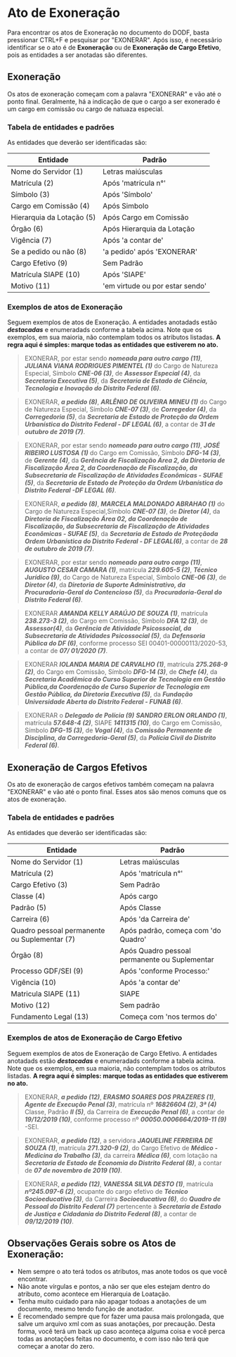# Ato de Exoneração

Para encontrar os atos de Exoneração no documento do DODF, basta pressionar CTRL+F e pesquisar por "EXONERAR". Após isso, é necessãrio identificar se o ato é de **Exoneração** ou de **Exoneração de Cargo Efetivo**, pois as entidades a ser anotadas são diferentes.

## Exoneração

Os atos de exoneração começam com a palavra "EXONERAR" e vão até o ponto final. Geralmente, há a indicação de que o cargo a ser exonerado é um cargo em comissão ou cargo de natuaza especial.

### Tabela de entidades e padrões

As entidades que deverão ser identificadas são:

 Entidade     | Padrão        
 ------------- | ------------- 
Nome do Servidor (1) | Letras maiúsculas
Matrícula (2) |	Após 'matrícula n°'
Símbolo (3) |	Após 'Símbolo'
Cargo em Comissão (4) |	Após Simbolo
Hierarquia da Lotação (5) |	Após Cargo em Comissão
Órgão (6) |	Após Hierarquia da Lotação
Vigência (7) |	Após 'a contar de'
Se a pedido ou não (8) |	'a pedido' após 'EXONERAR'
Cargo Efetivo (9) |	Sem Padrão
Matrícula SIAPE (10) |	Após 'SIAPE'
Motivo (11) |	'em virtude ou por estar sendo'

### Exemplos de atos de Exoneração

Seguem exemplos de atos de Exoneração. A entidades anotadads estão ***destacadas*** e enumeradads conforme a tabela acima. Note que os exemplos, em sua maioria, não contemplam todos os atributos listadas. **A regra aqui é simples: marque todas as entidades que estiverem no ato.**

> EXONERAR, por estar sendo ***nomeada para outro cargo (11)***,  ***JULIANA  VIANA  RODRIGUES  PIMENTEL (1)*** do  Cargo de  Natureza  Especial,  Símbolo  ***CNE-06 (3)***,  de  ***Assessor  Especial (4)***,  da ***Secretaria  Executiva (5)***,  da ***Secretaria  de  Estado  de  Ciência, Tecnologia  e  Inovação  do  Distrito  Federal (6)***.

> EXONERAR,  ***a  pedido (8)***,  ***ARLÊNIO  DE  OLIVEIRA  MINEU (1)***  do  Cargo de  Natureza  Especial,  Símbolo ***CNE-07 (3)***,  de  ***Corregedor (4)***, da ***Corregedoria (5)***,  da  ***Secretaria  de  Estado  de  Proteção  da  Ordem  Urbanística  do Distrito  Federal  -  DF  LEGAL (6)***,  a  contar  de  ***31  de  outubro  de  2019 (7)***.

> EXONERAR,  por  estar  sendo  ***nomeado  para  outro  cargo (11)***,  ***JOSÉ  RIBEIRO  LUSTOSA (1)***  do  Cargo  em Comissão,   Símbolo   ***DFG-14 (3)***, de   ***Gerente (4)***, da ***Gerência   de   Fiscalização   Área   2,   da   Diretoria   de Fiscalização  Área  2,  da  Coordenação  de  Fiscalização,  da  Subsecretaria  de  Fiscalização  de  Atividades Econômicas  -  SUFAE (5)***,  da  ***Secretaria  de  Estado  de  Proteção  da  Ordem  Urbanística  do  Distrito  Federal  -DF  LEGAL (6)***.

> EXONERAR,   ***a   pedido (8)***,   ***MARCELA   MALDONADO   ABRAHAO (1)***   do   Cargo   de   Natureza   Especial,Símbolo  ***CNE-07 (3)***,  de  ***Diretor (4)***,  da  ***Diretoria  de  Fiscalização  Área  02,  da  Coordenação  de  Fiscalização,  da Subsecretaria  de  Fiscalização  de  Atividades  Econômicas  -  SUFAE (5)***,  da  ***Secretaria  de  Estado  de  Proteçãoda  Ordem  Urbanística  do  Distrito  Federal  -  DF  LEGAL(6)***,  a  contar  de  ***28  de  outubro  de  2019 (7)***.

> EXONERAR,  por  estar  sendo  ***nomeado  para  outro  cargo (11)***,  ***AUGUSTO  CESAR  CAMARA (1)***,  matrícula ***229.605-5 (2)***,   ***Técnico   Jurídico (9)***,   do   Cargo   de   Natureza   Especial,   Símbolo   ***CNE-06 (3)***,   de   ***Diretor (4)***,   da ***Diretoria  de  Suporte  Administrativo,  da  Procuradoria-Geral  do  Contencioso (5)***,  da  ***Procuradoria-Geral  do Distrito  Federal (6)***.

> EXONERAR  ***AMANDA  KELLY  ARAÚJO  DE  SOUZA (1)***,  matrícula  ***238.273-3 (2)***,  do  Cargo  em  Comissão, Símbolo  ***DFA  12 (3)***,  de  ***Assessor(4)***,  da  ***Gerência  de  Atividade  Psicossocial,  da  Subsecretaria  de  Atividades Psicossocial (5)***,  da  ***Defensoria  Pública  do  DF (6)***, conforme  processo  SEI  00401-00000113/2020-53,  a  contar  de ***07/ 01/2020 (7)***.

> EXONERAR   ***IOLANDA   MARIA   DE   CARVALHO (1)***,   matrícula   ***275.268-9 (2)***,   do   Cargo   em   Comissão, Símbolo ***DFG-14 (3)***, de ***Chefe (4)***, da ***Secretaria Acadêmica do Curso Superior de Tecnologia em Gestão Pública,da Coordenação de Curso Superior de Tecnologia em Gestão Pública, da Diretoria Executiva (5)***, da ***Fundação Universidade  Aberta  do  Distrito  Federal  -  FUNAB (6)***.

> EXONERAR o ***Delegado de Polícia (9)*** ***SANDRO ERLON ORLANDO (1)***, matrícula ***57.648-4 (2)***, SIAPE ***1411315 (10)***, do Cargo em Comissão, Símbolo ***DFG-15 (3)***, de ***Vogal (4)***, da ***Comissão Permanente de Disciplina, da Corregedoria-Geral (5)***, da ***Polícia Civil do Distrito Federal (6)***.


## Exoneração de Cargos Efetivos

Os ato de exoneração de cargos efetivos também começam na palavra "EXONERAR" e vão até  o ponto final. Esses atos são menos comuns que os atos de exoneração.

### Tabela de entidades e padrões

As entidades que deverão ser identificadas são:

 Entidade     | Padrão        
 ------------- | ------------- 
Nome do Servidor (1) | Letras maiúsculas
Matrícula (2) |	Após 'matrícula n°'
Cargo Efetivo (3) |	Sem Padrão
Classe (4) | Após cargo
Padrão (5) | Após Classe
Carreira (6) | Após 'da Carreira de'
Quadro pessoal permanente ou Suplementar (7) |	Após padrão, começa com 'do Quadro'
Órgão (8) | Após Quadro pessoal permanente ou Suplementar
Processo GDF/SEI (9) | Após 'conforme Processo:'
Vigência (10) |	Após 'a contar de'
Matricula SIAPE (11) | SIAPE
Motivo (12) | Sem padrão
Fundamento Legal (13) |	Começa com 'nos termos do'

### Exemplos de atos de Exoneração de Cargo Efetivo

Seguem exemplos de atos de Exoneração de Cargo Efetivo. A entidades anotadads estão ***destacadas*** e enumeradads conforme a tabela acima. Note que os exemplos, em sua maioria, não contemplam todos os atributos listadas. **A regra aqui é simples: marque todas as entidades que estiverem no ato.**

> EXONERAR,  ***a  pedido (12)***,  ***ERASMO SOARES  DOS  PRAZERES (1)***,  ***Agente  de  Execução  Penal (3)***,  matrícula  nº  ***16826604 (2)***,  ***3ª (4)***  Classe,  Padrão  ***II (5)***,  da Carreira  de  ***Execução  Penal (6)***,  a  contar  de  ***19/12/2019 (10)***,  conforme  processo  nº  ***00050.0006664/2019-11 (9)***  -SEI.

> EXONERAR,  ***a  pedido (12)***,  a  servidora  ***JAQUELINE  FERREIRA  DE  SOUZA (1)***,  matrícula  ***271.320-9 (2)***,  do Cargo  Efetivo  de  ***Médico  -  Medicina  do  Trabalho (3)***,  da  carreira  ***Médica (6)***,  com  lotação  na  ***Secretaria  de Estado  de  Economia  do  Distrito  Federal (8)***,  a  contar  de  ***07  de  novembro  de  2019 (10)***.

> EXONERAR,  ***a  pedido (12)***,  ***VANESSA  SILVA  DESTO (1)***,  matrícula  ***nº245.097-6 (2)***,  ocupante  do  cargo  efetivo  de  ***Técnico  Socioeducativo (3)***,  da  Carreira  ***Socioeducativa (6)***,  do ***Quadro  de  Pessoal  do  Distrito  Federal (7)***  pertencente  à  ***Secretaria  de  Estado  de  Justiça  e  Cidadania  do Distrito  Federal (8)***,  a  contar  de  ***09/12/2019 (10)***.



## Observações Gerais sobre os Atos de Exoneração:

* Nem sempre o ato terá todos os atributos, mas anote todos os que você encontrar.  
* Não anote vírgulas e pontos, a não ser que eles estejam dentro do atributo, como acontece em Hierarquia de Loatação.  
* Tenha muito cuidado para não apagar todoas a anotações de um documento, mesmo tendo função de anotador.
* É recomendado sempre que for fazer uma pausa mais prolongada, que salve um arquivo xml com as suas anotações, por precaução. Desta forma, você terá um back up caso aconteça alguma coisa e você perca todas as anotações feitas no documento, e com isso não terá que começar a anotar do zero.
